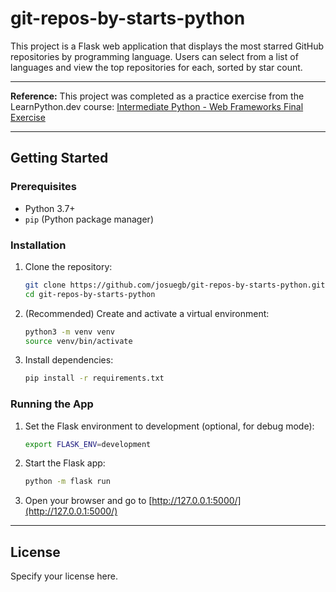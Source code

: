 # git-repos-by-starts-python

This project is a Flask web application that displays the most starred GitHub repositories by programming language. Users can select from a list of languages and view the top repositories for each, sorted by star count.

---

**Reference:** This project was completed as a practice exercise from the LearnPython.dev course: [Intermediate Python - Web Frameworks Final Exercise](https://www.learnpython.dev/03-intermediate-python/80-web-frameworks/final-exercise/)

---

## Getting Started

### Prerequisites
- Python 3.7+
- `pip` (Python package manager)

### Installation
1. Clone the repository:
   ```bash
   git clone https://github.com/josuegb/git-repos-by-starts-python.git
   cd git-repos-by-starts-python
   ```
2. (Recommended) Create and activate a virtual environment:
   ```bash
   python3 -m venv venv
   source venv/bin/activate
   ```
3. Install dependencies:
   ```bash
   pip install -r requirements.txt
   ```

### Running the App
1. Set the Flask environment to development (optional, for debug mode):
   ```bash
   export FLASK_ENV=development
   ```
2. Start the Flask app:
   ```bash
   python -m flask run
   ```
3. Open your browser and go to [http://127.0.0.1:5000/](http://127.0.0.1:5000/)

---

## License

Specify your license here. 
